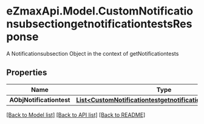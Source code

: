 # eZmaxApi.Model.CustomNotificationsubsectiongetnotificationtestsResponse
A Notificationsubsection Object in the context of getNotificationtests

## Properties

Name | Type | Description | Notes
------------ | ------------- | ------------- | -------------
**AObjNotificationtest** | [**List&lt;CustomNotificationtestgetnotificationtestsResponse&gt;**](CustomNotificationtestgetnotificationtestsResponse.md) |  | 

[[Back to Model list]](../README.md#documentation-for-models) [[Back to API list]](../README.md#documentation-for-api-endpoints) [[Back to README]](../README.md)


